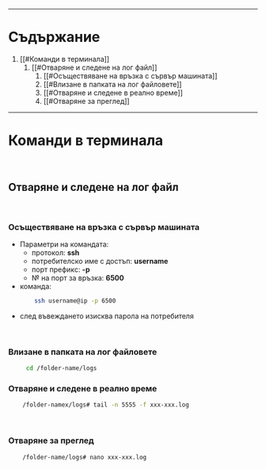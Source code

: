 
---
# Съдържание

1. [[#Команди в терминала]]
	1. [[#Отваряне и следене на лог файл]]
		1. [[#Осъществяване на връзка с сървър машината]]
		2. [[#Влизане в папката на лог файловете]]
		3. [[#Отваряне и следене в реално време]]
		4. [[#Отваряне за преглед]]

---

# Команди в терминала

<br>

## Отваряне и следене на лог файл

<br>

### Осъществяване на връзка с сървър машината

* Параметри на командата:
	* протокол: **ssh**
	* потребителско име с достъп: **username**
	* порт префикс: **-p**
	* № на порт за връзка: **6500**
* команда:
	```bash
		ssh username@ip -p 6500
	```
* след въвеждането изисква парола на потребителя

<br>

###  Влизане в папката на лог файловете

```bash
	 cd /folder-name/logs
```

### Отваряне и следене в реално време

```bash
	/folder-namex/logs# tail -n 5555 -f xxx-xxx.log
```

<br>

### Отваряне за преглед

```bash
	/folder-name/logs# nano xxx-xxx.log
```
